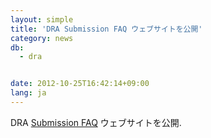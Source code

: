 ```yaml
---
layout: simple
title: 'DRA Submission FAQ ウェブサイトを公開'
category: news
db:
  - dra


date: 2012-10-25T16:42:14+09:00
lang: ja
---
```


DRA <a href="/faq/index.html">Submission FAQ</a> ウェブサイトを公開.
